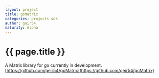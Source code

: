 ```yaml
---
layout: project
title: goMatrix
categories: projects sdk
author: geir54
maturity: Alpha
---
```


# {{ page.title }}
A Matrix library for go currently in development. [https://github.com/geir54/goMatrix](https://github.com/geir54/goMatrix)
